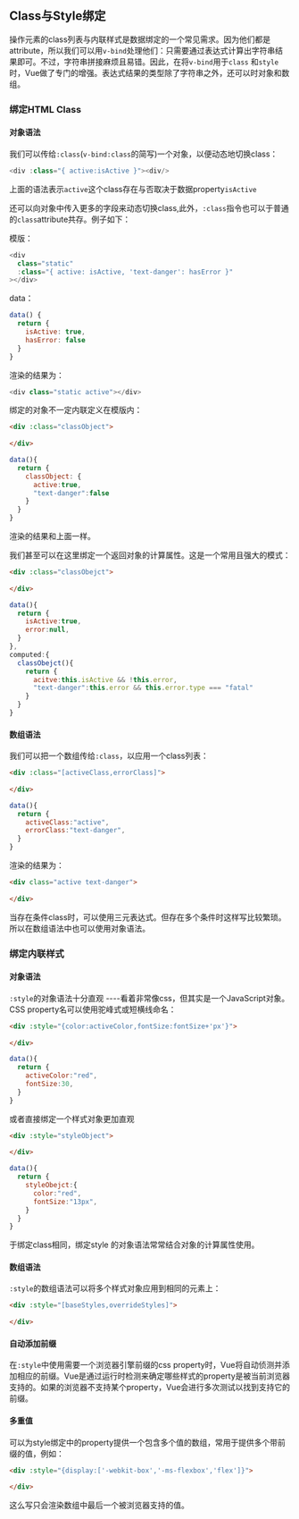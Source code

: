 ## Class与Style绑定

操作元素的class列表与内联样式是数据绑定的一个常见需求。因为他们都是attribute，所以我们可以用`v-bind`处理他们：只需要通过表达式计算出字符串结果即可。不过，字符串拼接麻烦且易错。因此，在将`v-bind`用于`class` 和`style`时，Vue做了专门的增强。表达式结果的类型除了字符串之外，还可以时对象和数组。

### 绑定HTML Class



#### 对象语法

我们可以传给`:class`(`v-bind:class`的简写)一个对象，以便动态地切换class：

```javascript
<div :class="{ active:isActive }"><div/>
```

上面的语法表示`active`这个class存在与否取决于数据property`isActive`

还可以向对象中传入更多的字段来动态切换class,此外，`:class`指令也可以于普通的`class`attribute共存。例子如下：

模版：

```javascript
<div
  class="static"
  :class="{ active: isActive, 'text-danger': hasError }"
></div>
```

data：

```javascript
data() {
  return {
    isActive: true,
    hasError: false
  }
}
```

渲染的结果为：

```javascript
<div class="static active"></div>
```

绑定的对象不一定内联定义在模版内：

```html
<div :class="classObject">
  
</div>
```

```javascript
data(){
  return {
    classObject: {
      active:true,
      "text-danger":false
    }
  }
}
```

渲染的结果和上面一样。

我们甚至可以在这里绑定一个返回对象的计算属性。这是一个常用且强大的模式：

```html
<div :class="classObejct">
  
</div>
```

```javascript
data(){
  return {
    isActive:true,
    error:null,
  }
},
computed:{
  classObejct(){
    return {
      acitve:this.isActive && !this.error,
      "text-danger":this.error && this.error.type === "fatal"
    }
  }
}
```

#### 数组语法

我们可以把一个数组传给`:class`，以应用一个class列表：

```html
<div :class="[activeClass,errorClass]">
  
</div>
```



```javascript
data(){
  return {
    activeClass:"active",
    errorClass:"text-danger",
  }
}
```

渲染的结果为：

```html
<div class="active text-danger">
  
</div>
```

当存在条件class时，可以使用三元表达式。但存在多个条件时这样写比较繁琐。所以在数组语法中也可以使用对象语法。

### 绑定内联样式

#### 对象语法

`:style`的对象语法十分直观 ----看着非常像css，但其实是一个JavaScript对象。CSS property名可以使用驼峰式或短横线命名：

```html
<div :style="{color:activeColor,fontSize:fontSize+'px'}">
  
</div>
```

```javascript
data(){
  return {
    activeColor:"red",
    fontSize:30,
  }
}
```

或者直接绑定一个样式对象更加直观

```html
<div :style="styleObject">
  
</div>
```

```javascript
data(){
  return {
    styleObejct:{
      color:"red",
      fontSize:"13px",
    }
  }
}
```

于绑定class相同，绑定style 的对象语法常常结合对象的计算属性使用。

#### 数组语法

`:style`的数组语法可以将多个样式对象应用到相同的元素上：

```html
<div :style="[baseStyles,overrideStyles]">
  
</div>
```

#### 自动添加前缀

在`:style`中使用需要一个浏览器引擎前缀的css property时，Vue将自动侦测并添加相应的前缀。Vue是通过运行时检测来确定哪些样式的property是被当前浏览器支持的。如果的浏览器不支持某个property，Vue会进行多次测试以找到支持它的前缀。



#### 多重值

可以为style绑定中的property提供一个包含多个值的数组，常用于提供多个带前缀的值，例如：

```html
<div :style="{display:['-webkit-box','-ms-flexbox','flex']}">
 
</div>
```

这么写只会渲染数组中最后一个被浏览器支持的值。